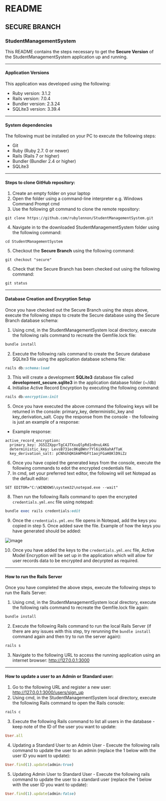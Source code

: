 # README

## SECURE BRANCH

### StudentManagementSystem

This README contains the steps necessary to get the **Secure Version** of the StudentManagementSystem application up and running.

---

#### Application Versions
This application was developed using the following:
* Ruby version: 3.1.2
* Rails version: 7.0.4
* Bundler version: 2.3.24
* SQLite3 version: 3.39.4

---

#### System dependencies
The following must be installed on your PC to execute the following steps:
* Git
* Ruby (Ruby 2.7. 0 or newer)
* Rails (Rails 7 or higher)
* Bundler (Bundler 2.4 or higher)
* SQLite3

---

#### Steps to clone GitHub repository:
1. Create an empty folder on your laptop
2. Open the folder using a command-line interpreter e.g. Windows Command Prompt cmd
3. Use the following git command to clone the remote repository:
```
git clone https://github.com/rubylennon/StudentManagementSystem.git
```
4. Navigate in to the downloaded StudentManagementSystem folder using the following command:
```
cd StudentManagementSystem
```
5. Checkout the **Secure Branch** using the following command:
```
git checkout "secure"
```
6. Check that the Secure Branch has been checked out using the following command:
```
git status
```

--- 

#### Database Creation and Encyrption Setup
Once you have checked out the Secure Branch using the steps above, execute the following steps to create the
Secure database using the Secure Branch database schema:
1. Using cmd, in the StudentManagementSystem local directory, execute the following rails command to recreate the
   Gemfile.lock file:
```ruby
bundle install
```
2. Execute the following rails command to create the Secure database SQLite3 file using the application database schema file:
```ruby
rails db:schema:load
```
3. This will create a development **SQLite3** database file called **development_secure.sqlite3** in the application
   database folder (~/db)
4. Initialise Active Record Encyrption by executing the following command:
```ruby
rails db:encryption:init
```
5. Once you have executed the above command the following keys will be returned in the console: primary_key, deterministic_key and key_derivation_salt. Copy the response from the console - the following is just an example of a response:
* Example response:
````
active_record_encryption:
  primary_key: JG5IZXpprTgC4JTXxuQlpRd1n0nuL4KG
  deterministic_key: LevsB731ec0KqBWnr7Yl6iXK6ahAfTaK
  key_derivation_salt: pCNhGhQKGkWPHbFt1aojFGaH8KlD9iZz
````
6. Once you have copied the generated keys from the console, execute the following commands to edot the encrypted credentials file.
7. In cmd, set your preferred text editor, the following will set Notepad as the default editor:
```
SET EDITOR="C:\WINDOWS\system32\notepad.exe --wait"
```
8. Then run the following Rails command to open the encrypted `credentials.yml.enc` file using notepad:
```ruby
bundle exec rails credentials:edit
```
9. Once the `credentials.yml.enc` file opens in Notepad, add the keys you copied in step 5. Once added save the file. Example of how the keys you have generated should be added:

![image](https://user-images.githubusercontent.com/56481222/229324029-da030fe7-1d0a-47bd-b8bf-c6cc2d66de77.png)

10. Once you have added the keys to the `credentials.yml.enc` file, Active Model Encryption will be set up in the application which will allow for user records data to be encrypted and decyrpted as required.

---

#### How to run the Rails Server
Once you have completed the above steps, execute the following steps to run the Rails Server:
1. Using cmd, in the StudentManagementSystem local directory, execute the following rails command to recreate the
   Gemfile.lock file again:
```ruby
bundle install
```
2.  Execute the following Rails command to run the local Rails Server (if there are any issues with this step, try
    rerunning the `bundle install` command again and then try to run the server again):
```ruby
rails s
```
3. Navigate to the following URL to access the running application using an internet browser:
   http://127.0.0.1:3000

---

#### How to update a user to an Admin or Standard user:
1. Go to the following URL and register a new user:
   http://127.0.0.1:3000/users/sign_up
2. Using cmd, in the StudentManagementSystem local directory, execute the following Rails command to open the
   Rails console:
```ruby
rails c
```
3. Execute the following Rails command to list all users in the database - keep note of the ID of the user you
   want to update:
```ruby
User.all
```
4. Updating a Standard User to an Admin User - Execute the following rails command to update the user to an admin (replace the 1 below with the user ID you
   want to update):
```ruby
User.find(1).update(admin:true)
```
5. Updating Admin User to Standard User - Execute the following rails command to update the user to a standard user (replace the 1 below with the user ID you
   want to update):
```ruby
User.find(1).update(admin:false)
```

